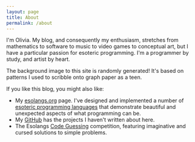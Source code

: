 ```yaml
---
layout: page
title: About
permalink: /about
---
```


I'm Olivia. My blog, and consequently my enthusiasm, stretches from mathematics to
software to music to video games to conceptual art, but I have a particular passion
for esoteric programming. I'm a programmer by study, and artist by heart.

The background image to this site is randomly generated! It's based on patterns I 
used to scribble onto graph paper as a teen.

If you like this blog, you might also like:
* My [esolangs.org][my esolangs] page. I've designed and implemented a number of
  [esoteric programming languages][esolangs] that demonstrate beautiful and unexpected
  aspects of what programming can be.
* My [GitHub][github] has the projects I haven't written about here.
* The Esolangs [Code Guessing][code guessing] competition, featuring imaginative and cursed solutions to simple problems.

[my esolangs]: https://esolangs.org/wiki/User:RocketRace
[esolangs]: https://en.wikipedia.org/wiki/Esoteric_programming_language
[github]: https://github.com/RocketRace
[code guessing]: https://cg.esolangs.gay
